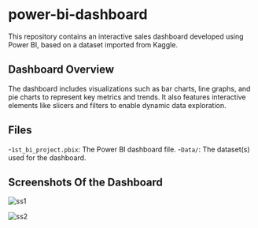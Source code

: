 # power-bi-dashboard

This repository contains an interactive sales dashboard developed using Power BI, based on a dataset imported from Kaggle.

## Dashboard Overview
The dashboard includes visualizations such as bar charts, line graphs, and pie charts to represent key metrics and trends. It also features interactive elements like slicers and filters to enable dynamic data exploration.

## Files
-`1st_bi_project.pbix`: The Power BI dashboard file.
-`Data/`: The dataset(s) used for the dashboard.

## Screenshots Of the Dashboard
![ss1](https://github.com/user-attachments/assets/eabaf1aa-d779-4655-a8f3-07898c38befb)

![ss2](https://github.com/user-attachments/assets/a0344be9-2025-414a-a22e-6e037fcd5171)

